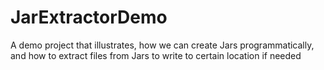 # JarExtractorDemo
A demo project that illustrates, how we can create Jars programmatically, and how to extract files from Jars to write to certain location if needed
